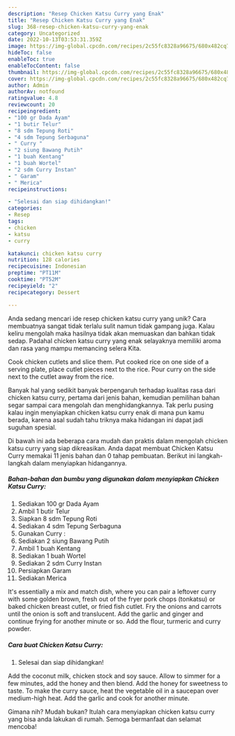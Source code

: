 ```yaml
---
description: "Resep Chicken Katsu Curry yang Enak"
title: "Resep Chicken Katsu Curry yang Enak"
slug: 368-resep-chicken-katsu-curry-yang-enak
category: Uncategorized
date: 2022-10-13T03:53:31.359Z
image: https://img-global.cpcdn.com/recipes/2c55fc8328a96675/680x482cq70/chicken-katsu-curry-foto-resep-utama.jpg
hideToc: false
enableToc: true
enableTocContent: false
thumbnail: https://img-global.cpcdn.com/recipes/2c55fc8328a96675/680x482cq70/chicken-katsu-curry-foto-resep-utama.jpg
cover: https://img-global.cpcdn.com/recipes/2c55fc8328a96675/680x482cq70/chicken-katsu-curry-foto-resep-utama.jpg
author: Admin
authorAv: notfound
ratingvalue: 4.8
reviewcount: 20
recipeingredient:
- "100 gr Dada Ayam"
- "1 butir Telur"
- "8 sdm Tepung Roti"
- "4 sdm Tepung Serbaguna"
- " Curry "
- "2 siung Bawang Putih"
- "1 buah Kentang"
- "1 buah Wortel"
- "2 sdm Curry Instan"
- " Garam"
- " Merica"
recipeinstructions:

- "Selesai dan siap dihidangkan!"
categories:
- Resep
tags:
- chicken
- katsu
- curry

katakunci: chicken katsu curry 
nutrition: 128 calories
recipecuisine: Indonesian
preptime: "PT11M"
cooktime: "PT52M"
recipeyield: "2"
recipecategory: Dessert

---
```





Anda sedang mencari ide resep chicken katsu curry yang unik? Cara membuatnya sangat tidak terlalu sulit namun tidak gampang juga. Kalau keliru mengolah maka hasilnya tidak akan memuaskan dan bahkan tidak sedap. Padahal chicken katsu curry yang enak selayaknya memiliki aroma dan rasa yang mampu memancing selera Kita.





Cook chicken cutlets and slice them. Put cooked rice on one side of a serving plate, place cutlet pieces next to the rice. Pour curry on the side next to the cutlet away from the rice.

Banyak hal yang sedikit banyak berpengaruh terhadap kualitas rasa dari chicken katsu curry, pertama dari jenis bahan, kemudian pemilihan bahan segar sampai cara mengolah dan menghidangkannya. Tak perlu pusing kalau ingin menyiapkan chicken katsu curry enak di mana pun kamu berada, karena asal sudah tahu triknya maka hidangan ini dapat jadi suguhan spesial.






Di bawah ini ada beberapa cara mudah dan praktis dalam mengolah chicken katsu curry yang siap dikreasikan. Anda dapat membuat Chicken Katsu Curry memakai 11 jenis bahan dan 0 tahap pembuatan. Berikut ini langkah-langkah dalam menyiapkan hidangannya.

<!--inarticleads1-->

##### Bahan-bahan dan bumbu yang digunakan dalam menyiapkan Chicken Katsu Curry:

1. Sediakan 100 gr Dada Ayam
1. Ambil 1 butir Telur
1. Siapkan 8 sdm Tepung Roti
1. Sediakan 4 sdm Tepung Serbaguna
1. Gunakan  Curry :
1. Sediakan 2 siung Bawang Putih
1. Ambil 1 buah Kentang
1. Sediakan 1 buah Wortel
1. Sediakan 2 sdm Curry Instan
1. Persiapkan  Garam
1. Sediakan  Merica


It&#39;s essentially a mix and match dish, where you can pair a leftover curry with some golden brown, fresh out of the fryer pork chops (tonkatsu) or baked chicken breast cutlet, or fried fish cutlet. Fry the onions and carrots until the onion is soft and translucent. Add the garlic and ginger and continue frying for another minute or so. Add the flour, turmeric and curry powder. 

<!--inarticleads2-->

##### Cara buat Chicken Katsu Curry:


1. Selesai dan siap dihidangkan!

Add the coconut milk, chicken stock and soy sauce. Allow to simmer for a few minutes, add the honey and then blend. Add the honey for sweetness to taste. To make the curry sauce, heat the vegetable oil in a saucepan over medium-high heat. Add the garlic and cook for another minute. 

Gimana nih? Mudah bukan? Itulah cara menyiapkan chicken katsu curry yang bisa anda lakukan di rumah. Semoga bermanfaat dan selamat mencoba!
